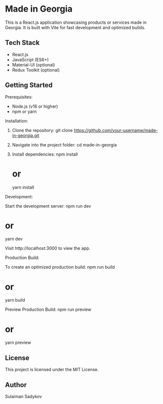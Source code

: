 
Made in Georgia 
====================

This is a React.js application showcasing products or services made in Georgia. It is built with Vite for fast development and optimized builds.

Tech Stack
----------
- React.js
- JavaScript (ES6+)
- Material-UI (optional)
- Redux Toolkit (optional)

Getting Started
---------------
Prerequisites:
- Node.js (v16 or higher)
- npm or yarn

Installation:

1. Clone the repository:
   git clone https://github.com/your-username/made-in-georgia.git

2. Navigate into the project folder:
   cd made-in-georgia

3. Install dependencies:
   npm install
   # or
   yarn install

Development:

Start the development server:
   npm run dev
   # or
   yarn dev

Visit http://localhost:3000 to view the app.

Production Build:

To create an optimized production build:
   npm run build
   # or
   yarn build

Preview Production Build:
   npm run preview
   # or
   yarn preview

License
-------
This project is licensed under the MIT License.

Author
------
Sulaiman Sadykov
